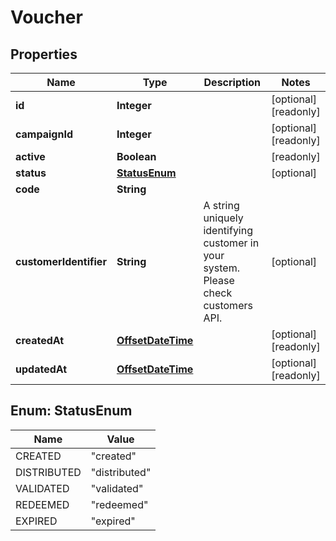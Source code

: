 

# Voucher

## Properties

Name | Type | Description | Notes
------------ | ------------- | ------------- | -------------
**id** | **Integer** |  |  [optional] [readonly]
**campaignId** | **Integer** |  |  [optional] [readonly]
**active** | **Boolean** |  |  [readonly]
**status** | [**StatusEnum**](#StatusEnum) |  |  [optional]
**code** | **String** |  | 
**customerIdentifier** | **String** | A string uniquely identifying customer in your system. Please check customers API. |  [optional]
**createdAt** | [**OffsetDateTime**](OffsetDateTime.md) |  |  [optional] [readonly]
**updatedAt** | [**OffsetDateTime**](OffsetDateTime.md) |  |  [optional] [readonly]



## Enum: StatusEnum

Name | Value
---- | -----
CREATED | &quot;created&quot;
DISTRIBUTED | &quot;distributed&quot;
VALIDATED | &quot;validated&quot;
REDEEMED | &quot;redeemed&quot;
EXPIRED | &quot;expired&quot;



